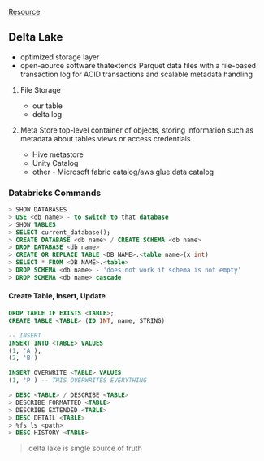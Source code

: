 [Resource](https://www.youtube.com/watch?v=fkWxiesfrgk)

## Delta Lake
* optimized storage layer
* open-aource software thatextends Parquet data files with a file-based transaction log for ACID transactions and scalable metadata handling

1. File Storage
    * our table
    * delta log

2. Meta Store
top-level container of objects, storing information such as metadata about tables.views or access credentials  

    * Hive metastore  
    * Unity Catalog  
    * other - Microsoft fabric catalog/aws glue data catalog  


### Databricks Commands
``` sql
> SHOW DATABASES
> USE <db name> - to switch to that database
> SHOW TABLES
> SELECT current_database();
> CREATE DATABASE <db name> / CREATE SCHEMA <db name>  
> DROP DATABASE <db name>
> CREATE OR REPLACE TABLE <DB NAME>.<table name>(x int)
> SELECT * FROM <DB NAME>.<table>
> DROP SCHEMA <db name> - 'does not work if schema is not empty'
> DROP SCHEMA <db name> cascade
```
#### Create Table, Insert, Update
``` sql
DROP TABLE IF EXISTS <TABLE>;
CREATE TABLE <TABLE> (ID INT, name, STRING)

-- INSERT
INSERT INTO <TABLE> VALUES
(1, 'A'),
(2, 'B')

INSERT OVERWRITE <TABLE> VALUES
(1, 'P') -- THIS OVERWRITES EVERYTHING
```
``` sql
> DESC <TABLE> / DESCRIBE <TABLE>
> DESCRIBE FORMATTED <TABLE>
> DESCRIBE EXTENDED <TABLE>
> DESC DETAIL <TABLE>
> %fs ls <path>
> DESC HISTORY <TABLE>
```
> delta lake is single source of truth 